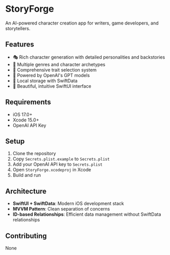 # StoryForge

An AI-powered character creation app for writers, game developers, and storytellers.

## Features

- 🎭 Rich character generation with detailed personalities and backstories
- 🎨 Multiple genres and character archetypes
- 📝 Comprehensive trait selection system
- 🤖 Powered by OpenAI's GPT models
- 💾 Local storage with SwiftData
- 🎯 Beautiful, intuitive SwiftUI interface

## Requirements

- iOS 17.0+
- Xcode 15.0+
- OpenAI API Key

## Setup

1. Clone the repository
2. Copy `Secrets.plist.example` to `Secrets.plist`
3. Add your OpenAI API key to `Secrets.plist`
4. Open `StoryForge.xcodeproj` in Xcode
5. Build and run

## Architecture

- **SwiftUI + SwiftData**: Modern iOS development stack
- **MVVM Pattern**: Clean separation of concerns
- **ID-based Relationships**: Efficient data management without SwiftData relationships

## Contributing

None

